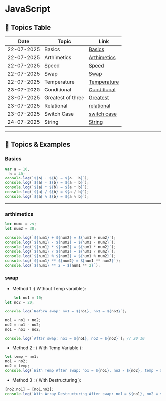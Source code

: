 # JavaScript 


## 📅 Topics Table

| Date       | Topic                        | Link                          |
|------------|------------------------------|-------------------------------|
| 22-07-2025 | Basics                       | [Basics](#basics)             |
| 22-07-2025 | Arthimetics                  | [Arthimetics](#arthimetics)   |
| 22-07-2025 | Speed                        | [Speed](#speed)               |
| 22-07-2025 | Swap                         | [Swap](#swap)                 |
| 22-07-2025 | Temperature                  | [Temperature](#temperature)   |
| 23-07-2025 | Conditional                  | [Conditional](#conditional)   |
| 23-07-2025 | Greatest of three            | [Greatest](#greatest)         |
| 23-07-2025 | Relational                   | [relational](#relational)     | 
| 23-07-2025 | Switch Case                  | [switch case](#switchCase)    |
| 24-07-2025 | String                       | [String](#string)             |

---

## 📘 Topics & Examples

### Basics
```js
var a = 10,
  b = 40;
console.log(`${a} + ${b} = ${a + b}`);
console.log(`${a} - ${b} = ${a - b}`);
console.log(`${a} * ${b} = ${a * b}`);
console.log(`${a} / ${b} = ${a / b}`);
console.log(`${a} % ${b} = ${a % b}`);
```
---
### arthimetics

```js
let num1 = 25;
let num2 = 30;

console.log(`${num1} + ${num2} = ${num1 + num2}`);
console.log(`${num1} - ${num2} = ${num1 - num2}`);
console.log(`${num1} * ${num2} = ${num1 * num2}`);
console.log(`${num1} / ${num2} = ${num1 / num2}`);
console.log(`${num1} % ${num2} = ${num1 % num2}`);
console.log(`${num1} ** ${num2} = ${num1 ** num2}`);
console.log(`${num1} ** 2 = ${num1 ** 2}`);
```
### swap
 - Method 1 :( Without Temp varaible ): 
```js
    let no1 = 10;
let no2 = 20;

console.log(`Before swap: no1 = ${no1}, no2 = ${no2}`);

no1 = no1 + no2;
no2 = no1 - no2;
no1 = no1 - no2;

console.log(`After swap: no1 = ${no1}, no2 = ${no2}`); // 20 10
```
  - Method 2 : ( With Temp Variable ) :
```js 
let temp = no1;
no1 = no2;
no2 = temp;
console.log(`With Temp After swap: no1 = ${no1}, no2 = ${no2}, temp = ${temp}`);
```
  - Method 3 : ( With Destructuring ):
```js
[no2,no1] = [no1,no2];
console.log(`With Array Destructuring After swap: no1 = ${no1}, no2 = ${no2}`);
```
